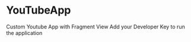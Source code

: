 YouTubeApp
==========

Custom Youtube App with Fragment View
Add your Developer Key to run the application
